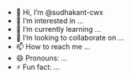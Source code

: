 - 👋 Hi, I’m @sudhakant-cwx
- 👀 I’m interested in ...
- 🌱 I’m currently learning ...
- 💞️ I’m looking to collaborate on ...
- 📫 How to reach me ...
- 😄 Pronouns: ...
- ⚡ Fun fact: ...

<!---
sudhakant-cwx/sudhakant-cwx is a ✨ special ✨ repository because its `README.md` (this file) appears on your GitHub profile.
You can click the Preview link to take a look at your changes.
--->

